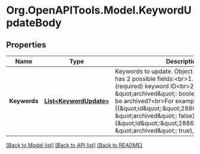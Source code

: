 # Org.OpenAPITools.Model.KeywordUpdateBody

## Properties

Name | Type | Description | Notes
------------ | ------------- | ------------- | -------------
**Keywords** | [**List&lt;KeywordUpdate&gt;**](KeywordUpdate.md) | Keywords to update. Object array. Each object has 2 possible fields:&lt;br&gt;1. \&quot;id\&quot;: (required) keyword ID&lt;br&gt;2. \&quot;archived\&quot;: boolean. Should keyword be archived?&lt;br&gt;For example: [{\&quot;id\&quot;:\&quot;2886610576653\&quot;, \&quot;archived\&quot;: false}, {\&quot;id\&quot;:\&quot;2886610576654\&quot;,  \&quot;archived\&quot;: true}, ...] | 

[[Back to Model list]](../README.md#documentation-for-models) [[Back to API list]](../README.md#documentation-for-api-endpoints) [[Back to README]](../README.md)

